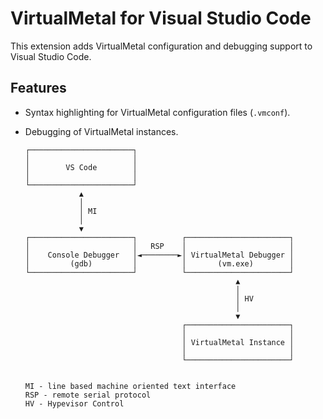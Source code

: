 # VirtualMetal for Visual Studio Code

This extension adds VirtualMetal configuration and debugging support to Visual Studio Code.

## Features

- Syntax highlighting for VirtualMetal configuration files (`.vmconf`).

- Debugging of VirtualMetal instances.

    ```
    ┌───────────────────────┐
    │                       │
    │        VS Code        │
    │                       │
    └───────────────────────┘
                ▲
                │
                │ MI
                │
                ▼
    ┌───────────────────────┐          ┌───────────────────────┐
    │                       │   RSP    │                       │
    │    Console Debugger   │◄────────►│ VirtualMetal Debugger │
    │         (gdb)         │          │       (vm.exe)        │
    └───────────────────────┘          └───────────────────────┘
                                                   ▲
                                                   │
                                                   │ HV
                                                   │
                                                   ▼
                                       ┌───────────────────────┐
                                       │                       │
                                       │ VirtualMetal Instance │
                                       │                       │
                                       └───────────────────────┘


    MI - line based machine oriented text interface
    RSP - remote serial protocol
    HV - Hypevisor Control
    ```
